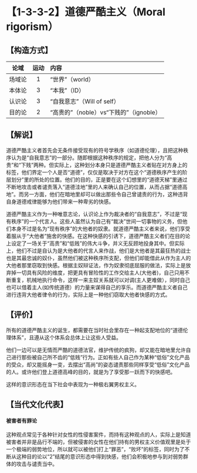 # 【1-3-3-2】道德严酷主义（Moral rigorism）

## 【构造方式】
| 论域 | 运动           | 内容 |
|:----:|:----------------:|:-----|
| 场域论   |1 |  “世界”（world）  |
| 本体论   |3 |  “本我”（ID）  |
| 认识论   | 3|   “自我意志”（Will of self） |
| 目的论   | 2|  “高贵的”（noble）vs“下贱的”（ignoble）  |

## 【解说】
道德严酷主义者首先会无条件接受现有的符号学秩序（如道德伦理），且把这种秩序认为是“自我意志”的一部分。随即根据这种秩序的规定，把他人分为“高贵”和“下贱”两种。但实际上，这种划分本身只是道德严酷主义者贴在对方身上的标签，他们界定一个人是否“道德”，仅仅是取决于对方在这个“道德秩序产生的阶层划分”里的所处的位置。他们的目的，正是要在这个幻想里的“道德天梯”里通过不断地攻击或者谴责落入“道德洼地”里的人来确认自己的位置，从而占据“道德高地”。而另一方面，他们在暗地里却可以做出那些令自己曾谴责的行为，这种违背自身道德戒律能够为他们带来一种卑劣的快感。

道德严酷主义作为一种唯意志论，认识论上作为裁决者的“自我意志”，不过是“现有秩序”的一个代言人。这些人虽然认为自己有“裁决”世间一切事物的义务，但他们本身不过是名为“现有秩序”的大他者的奴隶。就道德严酷主义者来说，他们享受着服从于“大他者”施舍的快感。在这种快感的引诱下，道德严酷主义者们在目的论上设定了一场关于“高贵”和“低贱”的伟大斗争，并义无反顾地投身其中。但实际上，他们不过是自认为是大他者的代言人来作战，他们是大他者是其最狂热的战士也是其最忠诚的奴仆，虽然他们被这种秩序所支配，但他们却能借此从作为主人的大他者那里窃取到快感。根据主奴辩证法，作为奴隶彻底屈服的做法，实际上是放弃掉一切具有风险的维度，把更具有冒险性的工作交给主人(大他者)，自己只用不断重复，机械地执行命令，这样一来主奴关系就可以对调(主人更难做），同时自己也可以借着主人(如传统道德）的力量来谋得自己的享乐。而道德严酷主义者自己进行违背大他者律令的行为，实际上是一种他们窃取大他者快感的方式。

## 【评价】
 所有的道德严酷主义的诞生，都需要在当时社会里存在一种起支配地位的“道德伦理体系”，且遵从这个体系会总体上让这些人受益。

 他们一边可以是无情而严酷的道德法官，维护传统的疯狗，却又能在暗地里允许自己进行那些被自己所不齿的“低贱”行为。正如有些人自己作为某种“低俗”文化产品的受众，却又能摇身一变，去摆出“高尚”的姿态谴责那些同样享受“低俗”文化产品的人。或许他们登上道德高峰的目的，就是为了享受那一跃而下的快感吧。

 这样的意识形态在当下社会中表现为一种极右翼男权主义。

## 【当代文化代表】
#### 被害者有罪论
 这种观点常见于各种针对女性的性侵害案件，而持有这种观点的人，实际上是知道被害者并非是品行不端的，但被侵害的女性在他们持有的男权主义价值观里是处于一个极端的弱势地位，所以就可以被他们打上“罪恶”，“败坏”的标签，同时为了不断从这种目的论以“2”结尾的意识形态中得到快感，他们会积极地参与到对弱势群体的攻击与谴责当中。
